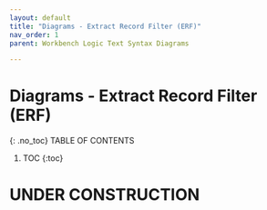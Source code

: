 ```yaml
---
layout: default
title: "Diagrams - Extract Record Filter (ERF)"
nav_order: 1
parent: Workbench Logic Text Syntax Diagrams

---
```

# Diagrams - Extract Record Filter (ERF)
{: .no_toc}
TABLE OF CONTENTS 
1. TOC
{:toc}  
 
# UNDER CONSTRUCTION


